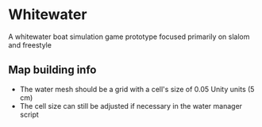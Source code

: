 # Whitewater
A whitewater boat simulation game prototype focused primarily on slalom and freestyle

## Map building info
- The water mesh should be a grid with a cell's size of 0.05 Unity units (5 cm)
- The cell size can still be adjusted if necessary in the water manager script
